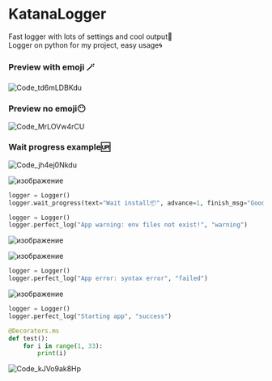 # KatanaLogger
Fast logger with lots of settings and cool output🥷
<br/>
Logger on python for my project, easy usage🌀



### Preview with emoji 🪄
![Code_td6mLDBKdu](https://github.com/user-attachments/assets/fae3e5e2-e5c9-4280-8b05-c11fae864f04)

### Preview no emoji😶‍

![Code_MrLOVw4rCU](https://github.com/user-attachments/assets/4595b7c7-22dc-4fe8-9971-ad16fae2cc15)

### Wait progress example🆙
![Code_jh4ej0Nkdu](https://github.com/user-attachments/assets/9948bca7-15eb-4a68-8e3c-3ef30fbbe368)

![изображение](https://github.com/user-attachments/assets/6bebc04b-41f1-4b92-8548-43784183d326)

```python
logger = Logger()
logger.wait_progress(text="Wait install📦", advance=1, finish_msg="Good Job!")
```

```python
logger = Logger()
logger.perfect_log("App warning: env files not exist!", "warning")
```
![изображение](https://github.com/user-attachments/assets/1b188994-e3bc-4b0f-bc1d-80af2e03c9b2)




![изображение](https://github.com/user-attachments/assets/d1bad9c1-a1b0-491b-b339-38b07aecdf80)


```python
logger = Logger()
logger.perfect_log("App error: syntax error", "failed")
```


![изображение](https://github.com/user-attachments/assets/c85be704-d466-4592-8a3a-4f5391801adb)
```python
logger = Logger()
logger.perfect_log("Starting app", "success")
```


```python
@Decorators.ms
def test():
    for i in range(1, 33):
        print(i)
```

![Code_kJVo9ak8Hp](https://github.com/user-attachments/assets/d26c38a4-665f-44ca-ac66-1d4b32cd9233)

